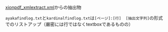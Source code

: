 [xionpdf_xmlextract.xml](https://github.com/niftg/extractsfromxionpdf/blob/acc0d3f77e1332c38d27db6792e01d0407df1497/xmlsbypdfminer/xionpdf_xmlextract.xml)からの抽出物

`ayakafindlog.txt`と`kardinalfindlog.txt`は`[ページ]:[行]  [抽出文字列]`の形式でのリストアップ（嚴密には行ではなくtextboxであるものの）
